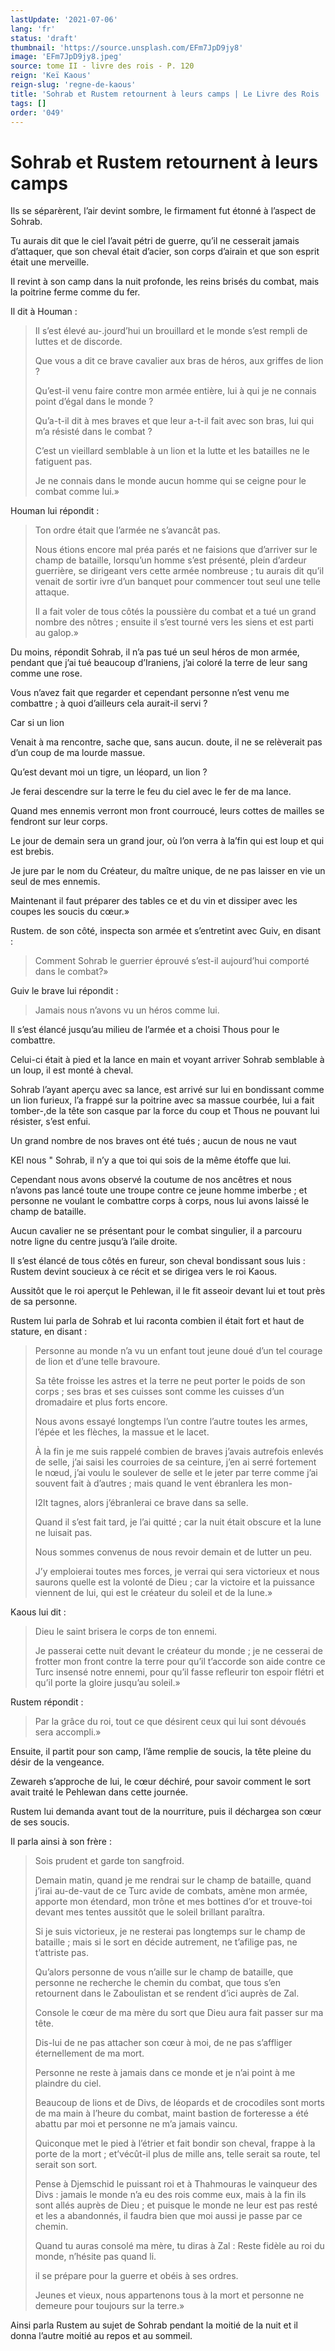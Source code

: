 ```yaml
---
lastUpdate: '2021-07-06'
lang: 'fr'
status: 'draft'
thumbnail: 'https://source.unsplash.com/EFm7JpD9jy8'
image: 'EFm7JpD9jy8.jpeg'
source: tome II - livre des rois - P. 120
reign: 'Keï Kaous'
reign-slug: 'regne-de-kaous'
title: 'Sohrab et Rustem retournent à leurs camps | Le Livre des Rois | Shâhnâmeh'
tags: []
order: '049'
---
```


# Sohrab et Rustem retournent à leurs camps

Ils se séparèrent, l’air devint sombre, le firmament fut étonné à l’aspect de Sohrab.

Tu aurais dit que le ciel l’avait pétri de guerre, qu’il ne cesserait jamais d’attaquer, que son cheval était d’acier, son corps d’airain et que son esprit était une merveille.

Il revint à son camp dans la nuit profonde, les reins brisés du combat, mais la poitrine ferme comme du fer.

Il dit à Houman :

> Il s’est élevé au-.jourd’hui un brouillard et le monde s’est rempli de luttes et de discorde.
>
> Que vous a dit ce brave cavalier aux bras de héros, aux griffes de lion ?
>
> Qu’est-il venu faire contre mon armée entière, lui à qui je ne connais point d’égal dans le monde ?
>
> Qu’a-t-il dit à mes braves et que leur a-t-il fait avec son bras, lui qui m’a résisté dans le combat ?
>
> C’est un vieillard semblable à un lion et la lutte et les batailles ne le fatiguent pas.
>
> Je ne connais dans le monde aucun homme qui se ceigne pour le combat comme lui.»

Houman lui répondit :

> Ton ordre était que l’armée ne s’avancât pas.
>
> Nous étions encore mal préa parés et ne faisions que d’arriver sur le champ de bataille, lorsqu’un homme s’est présenté, plein d’ardeur guerrière, se dirigeant vers cette armée nombreuse ; tu aurais dit qu’il venait de sortir ivre d’un banquet pour commencer tout seul une telle attaque.
>
> Il a fait voler de tous côtés la poussière du combat et a tué un grand nombre des nôtres ; ensuite il s’est tourné vers les siens et est parti au galop.»

Du moins, répondit Sohrab, il n’a pas tué un seul héros de mon armée, pendant que j’ai tué beaucoup d’Iraniens, j’ai coloré la terre de leur sang comme une rose.

Vous n’avez fait que regarder et cependant personne n’est venu me combattre ; à quoi d’ailleurs cela aurait-il servi ?

Car si un lion

Venait à ma rencontre, sache que, sans aucun. doute, il ne se relèverait pas d’un coup de ma lourde massue.

Qu’est devant moi un tigre, un léopard, un lion ?

Je ferai descendre sur la terre le feu du ciel avec le fer de ma lance.

Quand mes ennemis verront mon front courroucé, leurs cottes de mailles se fendront sur leur corps.

Le jour de demain sera un grand jour, où l’on verra à la’fin qui est loup et qui est brebis.

Je jure par le nom du Créateur, du maître unique, de ne pas laisser en vie un seul de mes ennemis.

Maintenant il faut préparer des tables ce et du vin et dissiper avec les coupes les soucis du cœur.»

Rustem. de son côté, inspecta son armée et s’entretint avec Guiv, en disant :

> Comment Sohrab le guerrier éprouvé s’est-il aujourd’hui comporté dans le combat?»

Guiv le brave lui répondit :

> Jamais nous n’avons vu un héros comme lui.

Il s’est élancé jusqu’au milieu de l’armée et a choisi Thous pour le combattre.

Celui-ci était à pied et la lance en main et voyant arriver Sohrab semblable à un loup, il est monté à cheval.

Sohrab l’ayant aperçu avec sa lance, est arrivé sur lui en bondissant comme un lion furieux, l’a frappé sur la poitrine avec sa massue courbée, lui a fait tomber-,de la tête son casque par la force du coup et Thous ne pouvant lui résister, s’est enfui.

Un grand nombre de nos braves ont été tués ; aucun de nous ne vaut

KEl nous " Sohrab, il n’y a que toi qui sois de la même étoffe que lui.

Cependant nous avons observé la coutume de nos ancêtres et nous n’avons pas lancé toute une troupe contre ce jeune homme imberbe ; et personne ne voulant le combattre corps à corps, nous lui avons laissé le champ de bataille.

Aucun cavalier ne se présentant pour le combat singulier, il a parcouru notre ligne du centre jusqu’à l’aile droite.

Il s’est élancé de tous côtés en fureur, son cheval bondissant sous luis : Rustem devint soucieux à ce récit et se dirigea vers le roi Kaous.

Aussitôt que le roi aperçut le Pehlewan, il le fit asseoir devant lui et tout près de sa personne.

Rustem lui parla de Sohrab et lui raconta combien il était fort et haut de stature, en disant :

> Personne au monde n’a vu un enfant tout jeune doué d’un tel courage de lion et d’une telle bravoure.
>
> Sa tête froisse les astres et la terre ne peut porter le poids de son corps ; ses bras et ses cuisses sont comme les cuisses d’un dromadaire et plus forts encore.
>
> Nous avons essayé longtemps l’un contre l’autre toutes les armes, l’épée et les flèches, la massue et le lacet.
>
> À la fin je me suis rappelé combien de braves j’avais autrefois enlevés de selle, j’ai saisi les courroies de sa ceinture, j’en ai serré fortement le nœud, j’ai voulu le soulever de selle et le jeter par terre comme j’ai souvent fait à d’autres ; mais quand le vent ébranlera les mon-
>
> I2lt tagnes, alors j’ébranlerai ce brave dans sa selle.
>
> Quand il s’est fait tard, je l’ai quitté ; car la nuit était obscure et la lune ne luisait pas.
>
> Nous sommes convenus de nous revoir demain et de lutter un peu.
>
> J’y emploierai toutes mes forces, je verrai qui sera victorieux et nous saurons quelle est la volonté de Dieu ; car la victoire et la puissance viennent de lui, qui est le créateur du soleil et de la lune.»

Kaous lui dit :

> Dieu le saint brisera le corps de ton ennemi.
>
> Je passerai cette nuit devant le créateur du monde ; je ne cesserai de frotter mon front contre la terre pour qu’il t’accorde son aide contre ce Turc insensé notre ennemi, pour qu’il fasse refleurir ton espoir flétri et qu’il porte la gloire jusqu’au soleil.»

Rustem répondit :

> Par la grâce du roi, tout ce que désirent ceux qui lui sont dévoués sera accompli.»

Ensuite, il partit pour son camp, l’âme remplie de soucis, la tête pleine du désir de la vengeance.

Zewareh s’approche de lui, le cœur déchiré, pour savoir comment le sort avait traité le Pehlewan dans cette journée.

Rustem lui demanda avant tout de la nourriture, puis il déchargea son cœur de ses soucis.

Il parla ainsi à son frère :

> Sois prudent et garde ton sangfroid.
>
> Demain matin, quand je me rendrai sur le champ de bataille, quand j’irai au-de-vaut de ce Turc avide de combats, amène mon armée, apporte mon étendard, mon trône et mes bottines d’or et trouve-toi devant mes tentes aussitôt que le soleil brillant paraîtra.
>
> Si je suis victorieux, je ne resterai pas longtemps sur le champ de bataille ; mais si le sort en décide autrement, ne t’afilige pas, ne t’attriste pas.
>
> Qu’alors personne de vous n’aille sur le champ de bataille, que personne ne recherche le chemin du combat, que tous s’en retournent dans le Zaboulistan et se rendent d’ici auprès de Zal.
>
> Console le cœur de ma mère du sort que Dieu aura fait passer sur ma tête.
>
> Dis-lui de ne pas attacher son cœur à moi, de ne pas s’affliger éternellement de ma mort.
>
> Personne ne reste à jamais dans ce monde et je n’ai point à me plaindre du ciel.
>
> Beaucoup de lions et de Divs, de léopards et de crocodiles sont morts de ma main à l’heure du combat, maint bastion de forteresse a été abattu par moi et personne ne m’a jamais vaincu.
>
> Quiconque met le pied à l’étrier et fait bondir son cheval, frappe à la porte de la mort ; et’vécût-il plus de mille ans, telle serait sa route, tel serait son sort.
>
> Pense à Djemschid le puissant roi et à Thahmouras le vainqueur des Divs : jamais le monde n’a eu des rois comme eux, mais à la fin ils sont allés auprès de Dieu ; et puisque le monde ne leur est pas resté et les a abandonnés, il faudra bien que moi aussi je passe par ce chemin.
>
> Quand tu auras consolé ma mère, tu diras à Zal : Reste fidèle au roi du monde, n’hésite pas quand li.
>
> il se prépare pour la guerre et obéis à ses ordres.
>
> Jeunes et vieux, nous appartenons tous à la mort et personne ne demeure pour toujours sur la terre.»

Ainsi parla Rustem au sujet de Sohrab pendant la moitié de la nuit et il donna l’autre moitié au repos et au sommeil.

